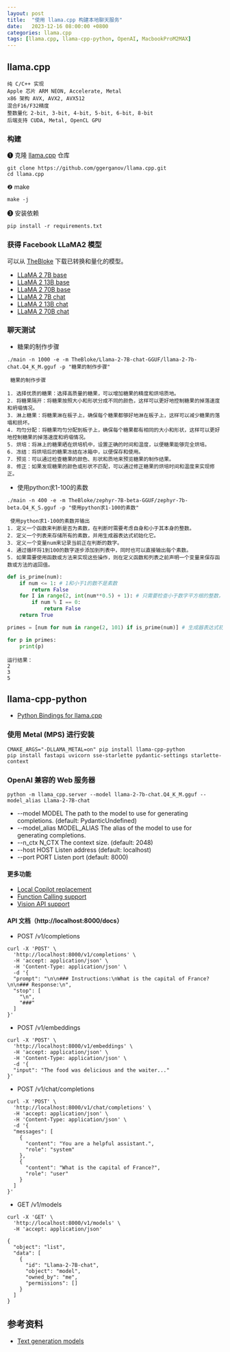 ```yaml
---
layout: post
title:  "使用 llama.cpp 构建本地聊天服务"
date:   2023-12-16 08:00:00 +0800
categories: llama.cpp
tags: [llama.cpp, llama-cpp-python, OpenAI, MacbookProM2MAX]
---
```


## llama.cpp
```
纯 C/C++ 实现
Apple 芯片 ARM NEON, Accelerate, Metal 
x86 架构 AVX, AVX2, AVX512
混合F16/F32精度
整数量化 2-bit, 3-bit, 4-bit, 5-bit, 6-bit, 8-bit 
后端支持 CUDA, Metal, OpenCL GPU
```

### 构建
❶ 克隆 [llama.cpp][llama.cpp] 仓库
```shell
git clone https://github.com/ggerganov/llama.cpp.git
cd llama.cpp
```

❷ make
```shell
make -j
```

❸ 安装依赖
```shell
pip install -r requirements.txt
```

### 获得 Facebook LLaMA2 模型
可以从 [TheBloke](https://huggingface.co/TheBloke) 下载已转换和量化的模型。
- [LLaMA 2 7B base](https://huggingface.co/TheBloke/Llama-2-7B-GGUF)
- [LLaMA 2 13B base](https://huggingface.co/TheBloke/Llama-2-13B-GGUF)
- [LLaMA 2 70B base](https://huggingface.co/TheBloke/Llama-2-70B-GGUF)
- [LLaMA 2 7B chat](https://huggingface.co/TheBloke/Llama-2-7B-chat-GGUF)
- [LLaMA 2 13B chat](https://huggingface.co/TheBloke/Llama-2-13B-chat-GGUF)
- [LLaMA 2 70B chat](https://huggingface.co/TheBloke/Llama-2-70B-chat-GGUF)

### 聊天测试
- 糖果的制作步骤
```shell
./main -n 1000 -e -m TheBloke/Llama-2-7B-chat-GGUF/llama-2-7b-chat.Q4_K_M.gguf -p "糖果的制作步骤"
```
```
 糖果的制作步骤

1. 选择优质的糖果：选择高质量的糖果，可以增加糖果的精度和烘培质地。
2. 将糖果隔开：将糖果按照大小和形状分成不同的颜色，这样可以更好地控制糖果的掉落速度和坍塌情况。
3. 淋上糖果：将糖果淋在板子上，确保每个糖果都够好地淋在板子上，这样可以减少糖果的落塌和损坏。
4. 均匀分配：将糖果均匀分配到板子上，确保每个糖果都有相同的大小和形状，这样可以更好地控制糖果的掉落速度和坍塌情况。
5. 烘培：将淋上的糖果晒在烘培机中，设置正确的时间和温度，以便糖果能够完全烘培。
6. 冻结：将烘培后的糖果冻结在冰箱中，以便保存和使用。
7. 预览：可以通过检查糖果的颜色、形状和质地来预览糖果的制作结果。
8. 修正：如果发现糖果的颜色或形状不匹配，可以通过修正糖果的烘培时间和温度来实现修正。
```

- 使用python求1-100的素数
```shell
./main -n 400 -e -m TheBloke/zephyr-7B-beta-GGUF/zephyr-7b-beta.Q4_K_S.gguf -p "使用python求1-100的素数"
```

```
 使用python求1-100的素数并输出
1. 定义一个函数来判断是否为素数，在判断时需要考虑自身和小于其本身的整数。
2. 定义一个列表来存储所有的素数，并用生成器表达式初始化它。
3. 定义一个变量num来记录当前正在判断的数字。
4. 通过循环将1到100的数字逐步添加到列表中，同时也可以直接输出每个素数。
5. 如果需要使用函数或方法来实现这些操作，则在定义函数和列表之前声明一个变量来保存函数或方法的返回值。
```

```python
def is_prime(num):
    if num <= 1: # 1和小于1的数不是素数
        return False
    for I in range(2, int(num**0.5) + 1): # 只需要检查小于数字平方根的整数，因为其他整数可以通过相乘得到更小的整数
        if num % I == 0:
            return False
    return True

primes = [num for num in range(2, 101) if is_prime(num)] # 生成器表达式初始化列表，使其在每次迭代时只生成一个元素，并保持其长度不变。

for p in primes:
    print(p)
```

```
运行结果：
2
3
5
```


## llama-cpp-python
- [Python Bindings for llama.cpp](https://llama-cpp-python.readthedocs.io/en/latest/)

### 使用 Metal (MPS) 进行安装
```shell
CMAKE_ARGS="-DLLAMA_METAL=on" pip install llama-cpp-python
pip install fastapi uvicorn sse-starlette pydantic-settings starlette-context
```

### OpenAI 兼容的 Web 服务器
```shell
python -m llama_cpp.server --model llama-2-7b-chat.Q4_K_M.gguf --model_alias Llama-2-7B-chat
```
-  --model MODEL         The path to the model to use for generating completions. (default: PydanticUndefined)
-  --model_alias MODEL_ALIAS The alias of the model to use for generating completions.
-  --n_ctx N_CTX         The context size. (default: 2048)
-  --host HOST           Listen address (default: localhost)
-  --port PORT           Listen port (default: 8000)

#### 更多功能
- [Local Copilot replacement](https://llama-cpp-python.readthedocs.io/en/latest/server/#code-completion)
- [Function Calling support](https://llama-cpp-python.readthedocs.io/en/latest/server/#function-calling)
- [Vision API support](https://llama-cpp-python.readthedocs.io/en/latest/server/#multimodal-models)

#### API 文档（http://localhost:8000/docs）
- POST /v1/completions
```shell
curl -X 'POST' \
  'http://localhost:8000/v1/completions' \
  -H 'accept: application/json' \
  -H 'Content-Type: application/json' \
  -d '{
  "prompt": "\n\n### Instructions:\nWhat is the capital of France?\n\n### Response:\n",
  "stop": [
    "\n",
    "###"
  ]
}'
```

- POST /v1/embeddings
```shell
curl -X 'POST' \
  'http://localhost:8000/v1/embeddings' \
  -H 'accept: application/json' \
  -H 'Content-Type: application/json' \
  -d '{
  "input": "The food was delicious and the waiter..."
}'
```

- POST /v1/chat/completions
```shell
curl -X 'POST' \
  'http://localhost:8000/v1/chat/completions' \
  -H 'accept: application/json' \
  -H 'Content-Type: application/json' \
  -d '{
  "messages": [
    {
      "content": "You are a helpful assistant.",
      "role": "system"
    },
    {
      "content": "What is the capital of France?",
      "role": "user"
    }
  ]
}'
```

- GET /v1/models
```shell
curl -X 'GET' \
  'http://localhost:8000/v1/models' \
  -H 'accept: application/json'
```
```
{
  "object": "list",
  "data": [
    {
      "id": "Llama-2-7B-chat",
      "object": "model",
      "owned_by": "me",
      "permissions": []
    }
  ]
}
```


## 参考资料
- [Text generation models](https://platform.openai.com/docs/guides/text-generation?lang=curl)


[llama.cpp]: https://github.com/ggerganov/llama.cpp
